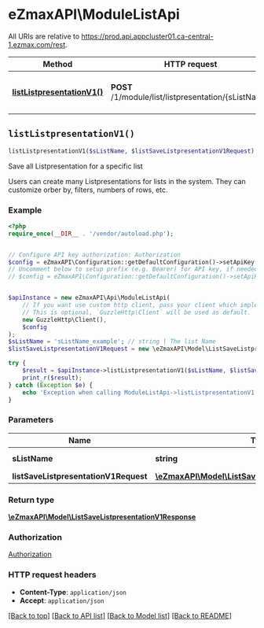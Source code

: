 # eZmaxAPI\ModuleListApi

All URIs are relative to https://prod.api.appcluster01.ca-central-1.ezmax.com/rest.

Method | HTTP request | Description
------------- | ------------- | -------------
[**listListpresentationV1()**](ModuleListApi.md#listListpresentationV1) | **POST** /1/module/list/listpresentation/{sListName} | Save all Listpresentation for a specific list


## `listListpresentationV1()`

```php
listListpresentationV1($sListName, $listSaveListpresentationV1Request): \eZmaxAPI\Model\ListSaveListpresentationV1Response
```

Save all Listpresentation for a specific list

Users can create many Listpresentations for lists in the system. They can customize orber by, filters, numbers of rows, etc.

### Example

```php
<?php
require_once(__DIR__ . '/vendor/autoload.php');


// Configure API key authorization: Authorization
$config = eZmaxAPI\Configuration::getDefaultConfiguration()->setApiKey('Authorization', 'YOUR_API_KEY');
// Uncomment below to setup prefix (e.g. Bearer) for API key, if needed
// $config = eZmaxAPI\Configuration::getDefaultConfiguration()->setApiKeyPrefix('Authorization', 'Bearer');


$apiInstance = new eZmaxAPI\Api\ModuleListApi(
    // If you want use custom http client, pass your client which implements `GuzzleHttp\ClientInterface`.
    // This is optional, `GuzzleHttp\Client` will be used as default.
    new GuzzleHttp\Client(),
    $config
);
$sListName = 'sListName_example'; // string | The list Name
$listSaveListpresentationV1Request = new \eZmaxAPI\Model\ListSaveListpresentationV1Request(); // \eZmaxAPI\Model\ListSaveListpresentationV1Request

try {
    $result = $apiInstance->listListpresentationV1($sListName, $listSaveListpresentationV1Request);
    print_r($result);
} catch (Exception $e) {
    echo 'Exception when calling ModuleListApi->listListpresentationV1: ', $e->getMessage(), PHP_EOL;
}
```

### Parameters

Name | Type | Description  | Notes
------------- | ------------- | ------------- | -------------
 **sListName** | **string**| The list Name |
 **listSaveListpresentationV1Request** | [**\eZmaxAPI\Model\ListSaveListpresentationV1Request**](../Model/ListSaveListpresentationV1Request.md)|  |

### Return type

[**\eZmaxAPI\Model\ListSaveListpresentationV1Response**](../Model/ListSaveListpresentationV1Response.md)

### Authorization

[Authorization](../../README.md#Authorization)

### HTTP request headers

- **Content-Type**: `application/json`
- **Accept**: `application/json`

[[Back to top]](#) [[Back to API list]](../../README.md#endpoints)
[[Back to Model list]](../../README.md#models)
[[Back to README]](../../README.md)
